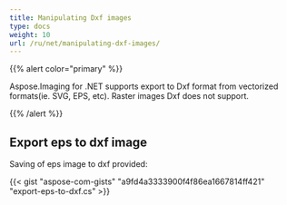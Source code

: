 ```yaml
---
title: Manipulating Dxf images
type: docs
weight: 10
url: /ru/net/manipulating-dxf-images/
---
```


{{% alert color="primary" %}} 

Aspose.Imaging for .NET supports export to Dxf format from vectorized formats(ie. SVG, EPS, etc). Raster images Dxf does not support.

{{% /alert %}} 
## **Export eps to dxf image**
Saving of eps image to dxf provided:

{{< gist "aspose-com-gists" "a9fd4a3333900f4f86ea1667814ff421" "export-eps-to-dxf.cs" >}}